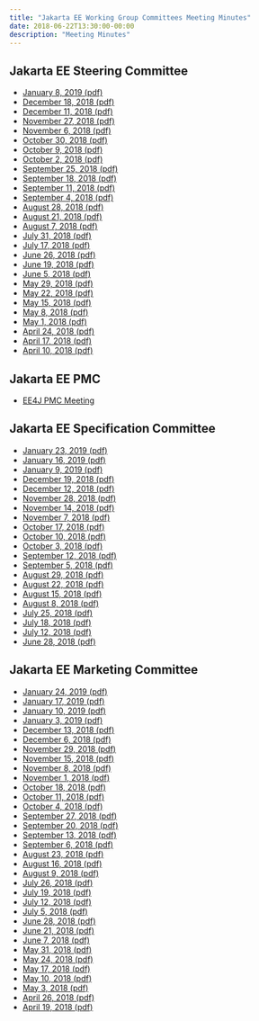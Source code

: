 ```yaml
---
title: "Jakarta EE Working Group Committees Meeting Minutes"
date: 2018-06-22T13:30:00-00:00
description: "Meeting Minutes"
---
```


<h2>Jakarta EE Steering Committee</h2>
<ul>
  <li><a href="steering_committee/minutes-january-8-2019.pdf">January 8, 2019 (pdf)</a></li>
  <li><a href="steering_committee/minutes-december-18-2018.pdf">December 18, 2018 (pdf)</a></li>
  <li><a href="steering_committee/minutes-december-11-2018.pdf">December 11, 2018 (pdf)</a></li>
  <li><a href="steering_committee/minutes-november-27-2018.pdf">November 27, 2018 (pdf)</a></li>
  <li><a href="steering_committee/minutes-november-6-2018.pdf">November 6, 2018 (pdf)</a></li>
  <li><a href="steering_committee/minutes-october-30-2018.pdf">October 30, 2018 (pdf)</a></li>
  <li><a href="steering_committee/minutes-october-9-2018.pdf">October 9, 2018 (pdf)</a></li>
  <li><a href="steering_committee/minutes-october-2-2018.pdf">October 2, 2018 (pdf)</a></li>
  <li><a href="steering_committee/minutes-september-25-2018.pdf">September 25, 2018 (pdf)</a></li>
  <li><a href="steering_committee/minutes-september-18-2018.pdf">September 18, 2018 (pdf)</a></li>
  <li><a href="steering_committee/minutes-september-11-2018.pdf">September 11, 2018 (pdf)</a></li>
  <li><a href="steering_committee/minutes-september-4-2018.pdf">September 4, 2018 (pdf)</a></li>
  <li><a href="steering_committee/minutes-august-28-2018.pdf">August 28, 2018 (pdf)</a></li>
  <li><a href="steering_committee/minutes-august-21-2018.pdf">August 21, 2018 (pdf)</a></li>
  <li><a href="steering_committee/minutes-august-7-2018.pdf">August 7, 2018 (pdf)</a></li>
  <li><a href="steering_committee/minutes-july-31-2018.pdf">July 31, 2018 (pdf)</a></li>
  <li><a href="steering_committee/minutes-july-17-2018.pdf">July 17, 2018 (pdf)</a></li>
  <li><a href="steering_committee/minutes-june-26-2018.pdf">June 26, 2018 (pdf)</a></li>
  <li><a href="steering_committee/minutes-june-19-2018.pdf">June 19, 2018 (pdf)</a></li>
  <li><a href="steering_committee/minutes-june-5-2018.pdf">June 5, 2018 (pdf)</a></li>
  <li><a href="steering_committee/minutes-may-29-2018.pdf">May 29, 2018 (pdf)</a></li>
  <li><a href="steering_committee/minutes-may-22-2018.pdf">May 22, 2018 (pdf)</a></li>
  <li><a href="steering_committee/minutes-may-15-2018.pdf">May 15, 2018 (pdf)</a></li>
  <li><a href="steering_committee/minutes-may-8-2018.pdf">May 8, 2018 (pdf)</a></li>
  <li><a href="steering_committee/minutes-may-1-2018.pdf">May 1, 2018 (pdf)</a></li>
  <li><a href="steering_committee/minutes-april-24-2018.pdf">April 24, 2018 (pdf)</a></li>
  <li><a href="steering_committee/minutes-april-17-2018.pdf">April 17, 2018 (pdf)</a></li>
  <li><a href="steering_committee/minutes-april-10-2018.pdf">April 10, 2018 (pdf)</a></li>
</ul>

<h2>Jakarta EE PMC</h2>
<ul>
  <li><a href="https://www.eclipse.org/ee4j/minutes/" target="_blank">EE4J PMC Meeting</a></li>
</ul>

<h2>Jakarta EE Specification Committee</h2>
<ul>
  <li><a href="specification_committee/minutes-specification-january-23-2019.pdf">January 23, 2019 (pdf)</a></li>
  <li><a href="specification_committee/minutes-specification-january-16-2019.pdf">January 16, 2019 (pdf)</a></li>
  <li><a href="specification_committee/minutes-specification-january-9-2019.pdf">January 9, 2019 (pdf)</a></li>
  <li><a href="specification_committee/minutes-specification-december-19-2018.pdf">December 19, 2018 (pdf)</a></li>
  <li><a href="specification_committee/minutes-specification-december-12-2018.pdf">December 12, 2018 (pdf)</a></li>
  <li><a href="specification_committee/minutes-specification-november-28-2018.pdf">November 28, 2018 (pdf)</a></li>
  <li><a href="specification_committee/minutes-specification-november-14-2018.pdf">November 14, 2018 (pdf)</a></li>
  <li><a href="specification_committee/minutes-specification-november-7-2018.pdf">November 7, 2018 (pdf)</a></li>
  <li><a href="specification_committee/minutes-specification-october-17-2018.pdf">October 17, 2018 (pdf)</a></li>
  <li><a href="specification_committee/minutes-specification-october-10-2018.pdf">October 10, 2018 (pdf)</a></li>
  <li><a href="specification_committee/minutes-specification-october-3-2018.pdf">October 3, 2018 (pdf)</a></li>
  <li><a href="specification_committee/minutes-specification-september-12-2018.pdf">September 12, 2018 (pdf)</a></li>
  <li><a href="specification_committee/minutes-specification-september-5-2018.pdf">September 5, 2018 (pdf)</a></li>
  <li><a href="specification_committee/minutes-specification-august-29-2018.pdf">August 29, 2018 (pdf)</a></li>
  <li><a href="specification_committee/minutes-specification-august-22-2018.pdf">August 22, 2018 (pdf)</a></li>
  <li><a href="specification_committee/minutes-specification-august-15-2018.pdf">August 15, 2018 (pdf)</a></li>
  <li><a href="specification_committee/minutes-specification-august-8-2018.pdf">August 8, 2018 (pdf)</a></li>
  <li><a href="specification_committee/minutes-specification-july-25-2018.pdf">July 25, 2018 (pdf)</a></li>
  <li><a href="specification_committee/minutes-specification-july-18-2018.pdf">July 18, 2018 (pdf)</a></li>
  <li><a href="specification_committee/minutes-specification-july-12-2018.pdf">July 12, 2018 (pdf)</a></li>
  <li><a href="specification_committee/minutes-specification-june-28-2018.pdf">June 28, 2018 (pdf)</a></li>
</ul>

<h2>Jakarta EE Marketing Committee</h2>
<ul>
  <li><a href="marketing_committee/minutes-marketing-january-24-2019.pdf">January 24, 2019 (pdf)</a></li>
  <li><a href="marketing_committee/minutes-marketing-january-17-2019.pdf">January 17, 2019 (pdf)</a></li>
  <li><a href="marketing_committee/minutes-marketing-january-10-2019.pdf">January 10, 2019 (pdf)</a></li>
  <li><a href="marketing_committee/minutes-marketing-january-3-2019.pdf">January 3, 2019 (pdf)</a></li>
  <li><a href="marketing_committee/minutes-marketing-december-13-2018.pdf">December 13, 2018 (pdf)</a></li>
  <li><a href="marketing_committee/minutes-marketing-december-6-2018.pdf">December 6, 2018 (pdf)</a></li>
  <li><a href="marketing_committee/minutes-marketing-november-29-2018.pdf">November 29, 2018 (pdf)</a></li>
  <li><a href="marketing_committee/minutes-marketing-november-15-2018.pdf">November 15, 2018 (pdf)</a></li>
  <li><a href="marketing_committee/minutes-marketing-november-8-2018.pdf">November 8, 2018 (pdf)</a></li>
  <li><a href="marketing_committee/minutes-marketing-november-1-2018.pdf">November 1, 2018 (pdf)</a></li>
  <li><a href="marketing_committee/minutes-marketing-october-18-2018.pdf">October 18, 2018 (pdf)</a></li>
  <li><a href="marketing_committee/minutes-marketing-october-11-2018.pdf">October 11, 2018 (pdf)</a></li>
  <li><a href="marketing_committee/minutes-marketing-october-4-2018.pdf">October 4, 2018 (pdf)</a></li>
  <li><a href="marketing_committee/minutes-marketing-september-27-2018.pdf">September 27, 2018 (pdf)</a></li>
  <li><a href="marketing_committee/minutes-marketing-september-20-2018.pdf">September 20, 2018 (pdf)</a></li>
  <li><a href="marketing_committee/minutes-marketing-september-13-2018.pdf">September 13, 2018 (pdf)</a></li>
  <li><a href="marketing_committee/minutes-marketing-september-6-2018.pdf">September 6, 2018 (pdf)</a></li>
  <li><a href="marketing_committee/minutes-marketing-august-23-2018.pdf">August 23, 2018 (pdf)</a></li>
  <li><a href="marketing_committee/minutes-marketing-august-16-2018.pdf">August 16, 2018 (pdf)</a></li>
  <li><a href="marketing_committee/minutes-marketing-august-9-2018.pdf">August 9, 2018 (pdf)</a></li>
  <li><a href="marketing_committee/minutes-marketing-july-26-2018.pdf">July 26, 2018 (pdf)</a></li>
  <li><a href="marketing_committee/minutes-marketing-july-19-2018.pdf">July 19, 2018 (pdf)</a></li>
  <li><a href="marketing_committee/minutes-marketing-july-12-2018.pdf">July 12, 2018 (pdf)</a></li>
  <li><a href="marketing_committee/minutes-marketing-july-5-2018.pdf">July 5, 2018 (pdf)</a></li>
  <li><a href="marketing_committee/minutes-marketing-june-28-2018.pdf">June 28, 2018 (pdf)</a></li>
  <li><a href="marketing_committee/minutes-marketing-june-21-2018.pdf">June 21, 2018 (pdf)</a></li>
  <li><a href="marketing_committee/minutes-marketing-june-7-2018.pdf">June 7, 2018 (pdf)</a></li>
  <li><a href="marketing_committee/minutes-marketing-may-31-2018.pdf">May 31, 2018 (pdf)</a></li>
  <li><a href="marketing_committee/minutes-marketing-may-24-2018.pdf">May 24, 2018 (pdf)</a></li>
  <li><a href="marketing_committee/minutes-marketing-may-17-2018.pdf">May 17, 2018 (pdf)</a></li>
  <li><a href="marketing_committee/minutes-marketing-may-10-2018.pdf">May 10, 2018 (pdf)</a></li>
  <li><a href="marketing_committee/minutes-marketing-may-3-2018.pdf">May 3, 2018 (pdf)</a></li>
  <li><a href="marketing_committee/minutes-marketing-april-26-2018.pdf">April 26, 2018 (pdf)</a></li>
  <li><a href="marketing_committee/minutes-marketing-april-19-2018.pdf">April 19, 2018 (pdf)</a></li>
</ul>
